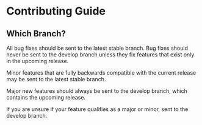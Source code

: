 # Contributing Guide

## Which Branch?

All bug fixes should be sent to the latest stable branch. Bug fixes should never be sent to the develop branch unless they fix features that exist only in the upcoming release.

Minor features that are fully backwards compatible with the current release may be sent to the latest stable branch.

Major new features should always be sent to the develop branch, which contains the upcoming release.

If you are unsure if your feature qualifies as a major or minor, sent to the develop branch.
